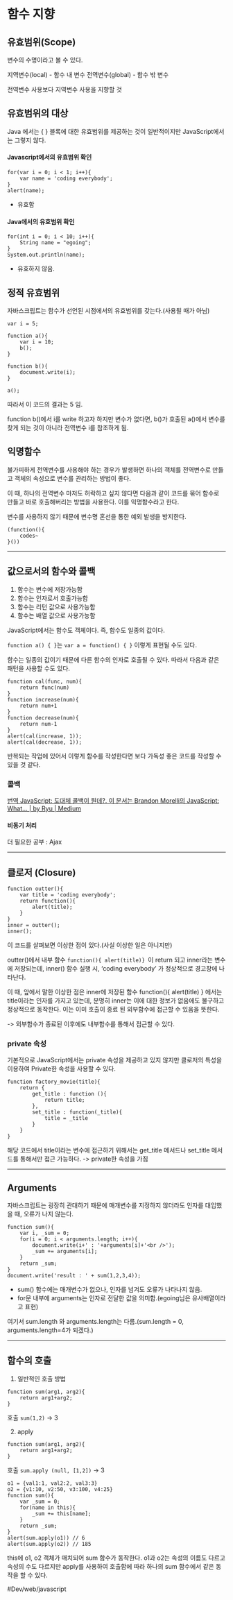 # 함수 지향
## 유효범위(Scope)
변수의 수명이라고 볼 수 있다.  

지역변수(local) - 함수 내 변수
전역변수(global) - 함수 밖 변수 

전역변수 사용보다 지역변수 사용을 지향할 것

## 유효범위의 대상
Java 에서는 { } 블록에 대한 유효범위를 제공하는 것이 일반적이지만
JavaScript에서는 그렇지 않다.

#### Javascript에서의 유효범위 확인

```
for(var i = 0; i < 1; i++){
    var name = 'coding everybody';
}
alert(name);

```
* 유효함

#### Java에서의 유효범위 확인 

```
for(int i = 0; i < 10; i++){
    String name = "egoing";
}
System.out.println(name);

```
* 유효하지 않음. 

## 정적 유효범위

자바스크립트는 함수가 선언된 시점에서의 유효범위를 갖는다.(사용될 때가 아님)
```
var i = 5;
 
function a(){
    var i = 10;
    b();
}
 
function b(){
    document.write(i);
}
 
a();

```

따라서 이 코드의 결과는 5 임.

function b()에서 i를 write 하고자 하지만 변수가 없다면, b()가 호출된 a()에서 변수를 찾게 되는 것이 아니라 전역변수 i를 참조하게 됨.

## 익명함수
불가피하게 전역변수를 사용해야 하는 경우가 발생하면 하나의 객체를 전역변수로 만들고 객체의 속성으로 변수를 관리하는 방법이 좋다.

이 때, 하나의 전역변수 마저도 허락하고 싶지 않다면 다음과 같이 코드를 묶어 함수로 만들고 바로 호출해버리는 방법을 사용한다. 이를 익명함수라고 한다.

변수를 사용하지 않기 때문에 변수명 혼선을 통한 예외 발생을 방지한다.

```
(function(){
	codes~
}())
```


- - - -


## 값으로서의 함수와 콜백
1. 함수는 변수에 저장가능함
2. 함수는 인자로서 호출가능함
3. 함수는 리턴 값으로 사용가능함
4. 함수는 배열 값으로 사용가능함
                                                                                                                                                                                                                                                                                                                                                                                                                                                                                                                                                                                                                                                                                                                                                                                                                                                                                                                                                                                                                                                                                                                                                                                                                                                                                                                                                                                                                                                                                                                                                                                                                                                                                                                                 
JavaScript에서는 함수도 객체이다. 즉, 함수도 일종의 값이다.

`function a() { }`는
`var a = function() { }` 이렇게 표현될 수도 있다.

함수는 일종의 값이기 때문에 다른 함수의 인자로 호출될 수 있다.
따라서 다음과 같은 패턴을 사용할 수도 있다.
```
function cal(func, num){
    return func(num)
}
function increase(num){
    return num+1
}
function decrease(num){
    return num-1
}
alert(cal(increase, 1));
alert(cal(decrease, 1));

```

반복되는 작업에 있어서 이렇게 함수를 작성한다면 보다 가독성 좋은 코드를 작성할 수 있을 것 같다.

### 콜백
[번역 JavaScript: 도대체 콜백이 뭔데?. 이 문서는 Brandon Morelli의 JavaScript: What… | by Ryu | Medium](https://medium.com/@oasis9217/%EB%B2%88%EC%97%AD-javascript-%EB%8F%84%EB%8C%80%EC%B2%B4-%EC%BD%9C%EB%B0%B1%EC%9D%B4-%EB%AD%94%EB%8D%B0-65bb82556c56)


#### 비동기 처리

더 필요한 공부 : Ajax


- - - -

## 클로저 (Closure)
```
function outter(){
    var title = 'coding everybody';  
    return function(){        
        alert(title);
    }
}
inner = outter();
inner();

```

이 코드를 살펴보면 이상한 점이 있다.(사실 이상한 일은 아니지만)

outter()에서 내부 함수 `function(){ alert(title)} `이 return 되고 inner라는 변수에 저장되는데,
inner() 함수 실행 시, ‘coding everybody’ 가 정상적으로 경고창에 나타난다.

이 때, 앞에서 말한 이상한 점은
inner에 저장된 함수 function(){ alert(title) } 에서는 title이라는 인자를 가지고 있는데, 분명히 inner는 이에 대한 정보가 없음에도 불구하고 정상적으로 동작한다. 이는 이미 호출이 종료 된 외부함수에 접근할 수 있음을 뜻한다.

-> 외부함수가 종료된 이후에도 내부함수를 통해서 접근할 수 있다.

### private 속성

기본적으로 JavaScript에서는 private 속성을 제공하고 있지 않지만 클로저의 특성을 이용하여 Private한 속성을 사용할 수 있다.
```
function factory_movie(title){
    return {
        get_title : function (){
            return title;
        },
        set_title : function(_title){
            title = _title
        }
    }
}

```
해당 코드에서 title이라는 변수에 접근하기 위해서는 get_title 메서드나 set_title 메서드를 통해서만 접근 가능하다.  -> private한 속성을 가짐

- - - -

## Arguments

자바스크립트는 굉장히 관대하기 때문에
매개변수를 지정하지 않더라도 인자를 대입했을 때, 오류가 나지 않는다.

```
function sum(){
    var i, _sum = 0;    
    for(i = 0; i < arguments.length; i++){
        document.write(i+' : '+arguments[i]+'<br />');
        _sum += arguments[i];
    }   
    return _sum;
}
document.write('result : ' + sum(1,2,3,4));

```

* sum() 함수에는 매개변수가 없으나, 인자를 넘겨도 오류가 나타나지 않음.
* for문 내부에 arguments는 인자로 전달한 값을 의미함.(egoing님은 유사배열이라고 표현)

여기서
sum.length 와 arguments.length는 다름.(sum.length = 0, arguments.length=4가 되겠다.)

- - - -

## 함수의 호출

1. 일반적인 호출 방법
```
function sum(arg1, arg2){
    return arg1+arg2;
}
```

호출
`sum(1,2)`
-> 3

2. apply
```
function sum(arg1, arg2){
    return arg1+arg2;
}
```

호출
`sum.apply (null, [1,2])`
-> 3

```
o1 = {val1:1, val2:2, val3:3}
o2 = {v1:10, v2:50, v3:100, v4:25}
function sum(){
    var _sum = 0;
    for(name in this){
        _sum += this[name];
    }
    return _sum;
}
alert(sum.apply(o1)) // 6
alert(sum.apply(o2)) // 185

```

this에 o1, o2 객체가 매치되어 sum 함수가 동작한다.
o1과 o2는 속성의 이름도 다르고 속성의 수도 다르지만 apply를 사용하여 호출함에 따라 하나의 sum 함수에서 같은 동작을 할 수 있다.


#Dev/web/javascript